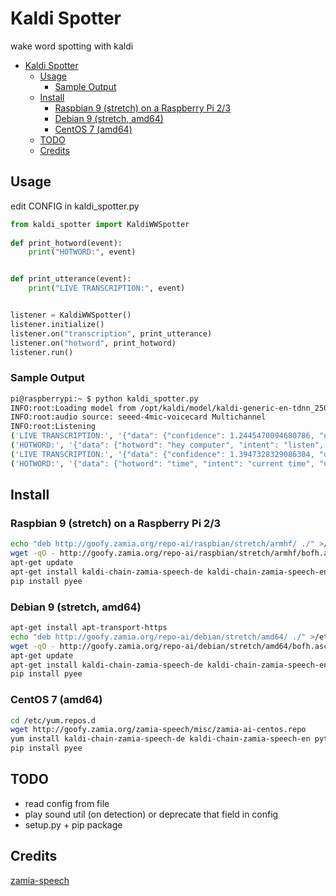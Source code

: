 # Kaldi Spotter

wake word spotting with kaldi



- [Kaldi Spotter](#kaldi-spotter)
  * [Usage](#usage)
    + [Sample Output](#sample-output)
  * [Install](#install)
    + [Raspbian 9 (stretch) on a Raspberry Pi 2/3](#raspbian-9--stretch--on-a-raspberry-pi-2-3)
    + [Debian 9 (stretch, amd64)](#debian-9--stretch--amd64-)
    + [CentOS 7 (amd64)](#centos-7--amd64-)
  * [TODO](#todo)
  * [Credits](#credits)
  
## Usage

edit CONFIG in kaldi_spotter.py

```python
from kaldi_spotter import KaldiWWSpotter
    
def print_hotword(event):
    print("HOTWORD:", event)


def print_utterance(event):
    print("LIVE TRANSCRIPTION:", event)


listener = KaldiWWSpotter()
listener.initialize()
listener.on("transcription", print_utterance)
listener.on("hotword", print_hotword)
listener.run()
``` 

### Sample Output

```bash
pi@raspberrypi:~ $ python kaldi_spotter.py 
INFO:root:Loading model from /opt/kaldi/model/kaldi-generic-en-tdnn_250 ...
INFO:root:audio source: seeed-4mic-voicecard Multichannel
INFO:root:Listening
('LIVE TRANSCRIPTION:', '{"data": {"confidence": 1.2445470094680786, "utterance": "hey computer"}, "type": "transcription"}')
('HOTWORD:', '{"data": {"hotword": "hey computer", "intent": "listen", "utterance": "hey computer"}, "type": "hotword"}')
('LIVE TRANSCRIPTION:', '{"data": {"confidence": 1.3947328329086304, "utterance": "what time is it"}, "type": "transcription"}')
('HOTWORD:', '{"data": {"hotword": "time", "intent": "current time", "utterance": "what time is it"}, "type": "hotword"}')

```

## Install

### Raspbian 9 (stretch) on a Raspberry Pi 2/3
```bash
echo "deb http://goofy.zamia.org/repo-ai/raspbian/stretch/armhf/ ./" >/etc/apt/sources.list.d/zamia-ai.list
wget -qO - http://goofy.zamia.org/repo-ai/raspbian/stretch/armhf/bofh.asc | sudo apt-key add -
apt-get update
apt-get install kaldi-chain-zamia-speech-de kaldi-chain-zamia-speech-en python-kaldiasr python-nltools pulseaudio-utils pulseaudio
pip install pyee
```

### Debian 9 (stretch, amd64)
```bash
apt-get install apt-transport-https
echo "deb http://goofy.zamia.org/repo-ai/debian/stretch/amd64/ ./" >/etc/apt/sources.list.d/zamia-ai.list
wget -qO - http://goofy.zamia.org/repo-ai/debian/stretch/amd64/bofh.asc | sudo apt-key add -
apt-get update
apt-get install kaldi-chain-zamia-speech-de kaldi-chain-zamia-speech-en python-kaldiasr python-nltools pulseaudio-utils pulseaudio
pip install pyee
```


### CentOS 7 (amd64)
```bash
cd /etc/yum.repos.d
wget http://goofy.zamia.org/zamia-speech/misc/zamia-ai-centos.repo
yum install kaldi-chain-zamia-speech-de kaldi-chain-zamia-speech-en python-kaldiasr python-nltools pulseaudio-utils pulseaudio
pip install pyee
```

## TODO

- read config from file
- play sound util (on detection) or deprecate that field in config
- setup.py + pip package

## Credits

[zamia-speech](https://github.com/gooofy/zamia-speech)